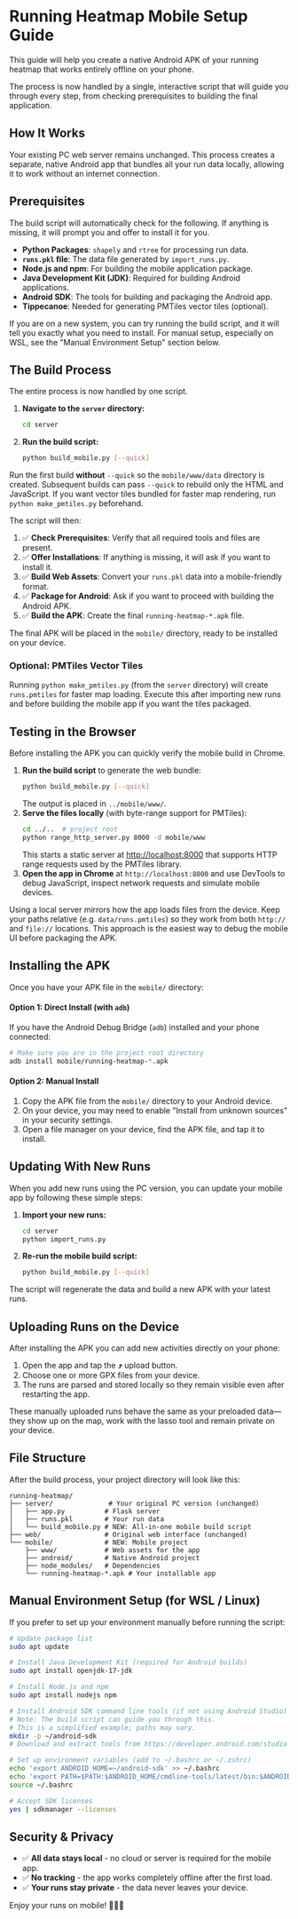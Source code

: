 # Running Heatmap Mobile Setup Guide

This guide will help you create a native Android APK of your running heatmap that works entirely offline on your phone.

The process is now handled by a single, interactive script that will guide you through every step, from checking prerequisites to building the final application.

## How It Works

Your existing PC web server remains unchanged. This process creates a separate, native Android app that bundles all your run data locally, allowing it to work without an internet connection.

## Prerequisites

The build script will automatically check for the following. If anything is missing, it will prompt you and offer to install it for you.

*   **Python Packages**: `shapely` and `rtree` for processing run data.
*   **`runs.pkl` file**: The data file generated by `import_runs.py`.
*   **Node.js and npm**: For building the mobile application package.
*   **Java Development Kit (JDK)**: Required for building Android applications.
*   **Android SDK**: The tools for building and packaging the Android app.
*   **Tippecanoe**: Needed for generating PMTiles vector tiles (optional).

If you are on a new system, you can try running the build script, and it will tell you exactly what you need to install. For manual setup, especially on WSL, see the "Manual Environment Setup" section below.

## The Build Process

The entire process is now handled by one script.

1.  **Navigate to the `server` directory:**
    ```bash
    cd server
    ```

2.  **Run the build script:**
    ```bash
    python build_mobile.py [--quick]
    ```

   Run the first build **without** `--quick` so the `mobile/www/data` directory is created.
   Subsequent builds can pass `--quick` to rebuild only the HTML and JavaScript.
   If you want vector tiles bundled for faster map rendering, run `python make_pmtiles.py` beforehand.

The script will then:
1.  ✅ **Check Prerequisites**: Verify that all required tools and files are present.
2.  ✅ **Offer Installations**: If anything is missing, it will ask if you want to install it.
3.  ✅ **Build Web Assets**: Convert your `runs.pkl` data into a mobile-friendly format.
4.  ✅ **Package for Android**: Ask if you want to proceed with building the Android APK.
5.  ✅ **Build the APK**: Create the final `running-heatmap-*.apk` file.

The final APK will be placed in the `mobile/` directory, ready to be installed on your device.

### Optional: PMTiles Vector Tiles

Running `python make_pmtiles.py` (from the `server` directory) will create
`runs.pmtiles` for faster map loading. Execute this after importing new runs and
before building the mobile app if you want the tiles packaged.

## Testing in the Browser

Before installing the APK you can quickly verify the mobile build in Chrome.

1. **Run the build script** to generate the web bundle:
   ```bash
   python build_mobile.py [--quick]
   ```
   The output is placed in `../mobile/www/`.
2. **Serve the files locally** (with byte-range support for PMTiles):
   ```bash
   cd ../..  # project root
   python range_http_server.py 8000 -d mobile/www
   ```
   This starts a static server at <http://localhost:8000> that supports HTTP
   range requests used by the PMTiles library.
3. **Open the app in Chrome** at `http://localhost:8000` and use DevTools to
   debug JavaScript, inspect network requests and simulate mobile devices.

Using a local server mirrors how the app loads files from the device. Keep your
paths relative (e.g. `data/runs.pmtiles`) so they work from both `http://` and
`file://` locations. This approach is the easiest way to debug the mobile UI
before packaging the APK.

## Installing the APK

Once you have your APK file in the `mobile/` directory:

#### Option 1: Direct Install (with `adb`)
If you have the Android Debug Bridge (`adb`) installed and your phone connected:
```bash
# Make sure you are in the project root directory
adb install mobile/running-heatmap-*.apk
```

#### Option 2: Manual Install
1.  Copy the APK file from the `mobile/` directory to your Android device.
2.  On your device, you may need to enable "Install from unknown sources" in your security settings.
3.  Open a file manager on your device, find the APK file, and tap it to install.

## Updating With New Runs

When you add new runs using the PC version, you can update your mobile app by following these simple steps:

1.  **Import your new runs:**
    ```bash
    cd server
    python import_runs.py
    ```

2.  **Re-run the mobile build script:**
    ```bash
    python build_mobile.py [--quick]
    ```
The script will regenerate the data and build a new APK with your latest runs.

## Uploading Runs on the Device

After installing the APK you can add new activities directly on your phone:

1.  Open the app and tap the **⤴** upload button.
2.  Choose one or more GPX files from your device.
3.  The runs are parsed and stored locally so they remain visible even after restarting the app.

These manually uploaded runs behave the same as your preloaded data—they show up on the map, work with the lasso tool and remain private on your device.

## File Structure

After the build process, your project directory will look like this:

```
running-heatmap/
├── server/              # Your original PC version (unchanged)
│   ├── app.py          # Flask server
│   ├── runs.pkl        # Your run data
│   └── build_mobile.py # NEW: All-in-one mobile build script
├── web/                # Original web interface (unchanged)
└── mobile/             # NEW: Mobile project
    ├── www/            # Web assets for the app
    ├── android/        # Native Android project
    ├── node_modules/   # Dependencies
    └── running-heatmap-*.apk # Your installable app
```

## Manual Environment Setup (for WSL / Linux)

If you prefer to set up your environment manually before running the script:

```bash
# Update package list
sudo apt update

# Install Java Development Kit (required for Android builds)
sudo apt install openjdk-17-jdk

# Install Node.js and npm
sudo apt install nodejs npm

# Install Android SDK command line tools (if not using Android Studio)
# Note: The build script can guide you through this.
# This is a simplified example; paths may vary.
mkdir -p ~/android-sdk
# Download and extract tools from https://developer.android.com/studio

# Set up environment variables (add to ~/.bashrc or ~/.zshrc)
echo 'export ANDROID_HOME=~/android-sdk' >> ~/.bashrc
echo 'export PATH=$PATH:$ANDROID_HOME/cmdline-tools/latest/bin:$ANDROID_HOME/platform-tools' >> ~/.bashrc
source ~/.bashrc

# Accept SDK licenses
yes | sdkmanager --licenses
```

## Security & Privacy

*   ✅ **All data stays local** - no cloud or server is required for the mobile app.
*   ✅ **No tracking** - the app works completely offline after the first load.
*   ✅ **Your runs stay private** - the data never leaves your device.

Enjoy your runs on mobile! 🏃‍♂️📱
